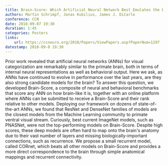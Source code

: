 ```yaml
---
title: Brain-Score: Which Artificial Neural Network Best Emulates the Brain’s Neural Network?
authors: Martin Schrimpf, Jonas Kubilius, James J. DiCarlo
conference: CCN
date: 2018-09-07 19:30
duration: 1:45
categories: Posters
links:
    url: https://ccneuro.org/2018/Papers/ViewPapers.asp?PaperNum=1297
datestamp: 2018-09-0 19:30
---
```


Prior work revealed that artificial neural networks (ANNs) for visual categorization are remarkably similar to the primate brain, both in terms of internal neural representations as well as behavioral output. Here we ask, as ANNs have continued to evolve in performance over the last years, are they also strong candidate models for the brain? To answer this question, we developed Brain-Score, a composite of neural and behavioral benchmarks that score any ANN on how brain-like it is, together with an online platform where ANNs can be submitted to receive a Brain-Score and their rank relative to other models. Deploying our framework on dozens of state-of-the-art ANNs, we found that ResNet and DenseNet families of models are the closest models from the Machine Learning community to primate ventral visual stream. Curiously, best current ImageNet models, such as PNASNet, were not the top-performing models on Brain-Score. Despite high scores, these deep models are often hard to map onto the brain's anatomy due to their vast number of layers and missing biologically-important connections, such as recurrence. We propose a small recurrent model, called CORnet, which beats all other models on Brain-Score and provides a more direct correspondence to the brain through simple anatomical mappings and recurrent connectivity.
